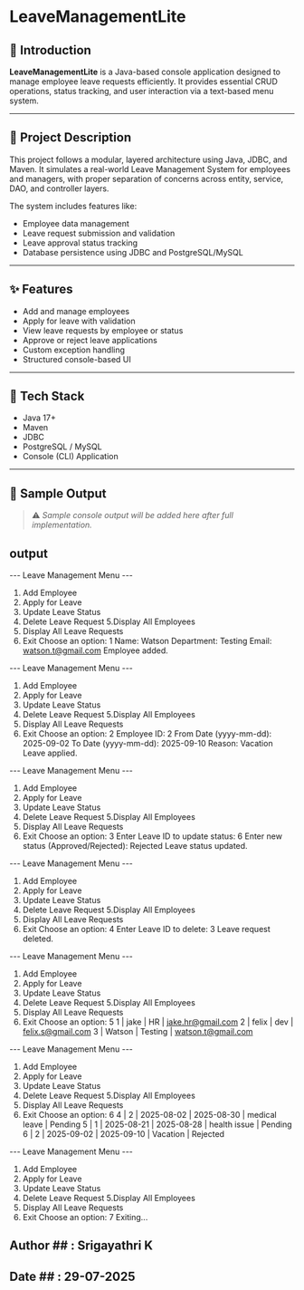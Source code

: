 # LeaveManagementLite

## 📝 Introduction
**LeaveManagementLite** is a Java-based console application designed to manage employee leave requests efficiently. It provides essential CRUD operations, status tracking, and user interaction via a text-based menu system.

---

## 📄 Project Description
This project follows a modular, layered architecture using Java, JDBC, and Maven. It simulates a real-world Leave Management System for employees and managers, with proper separation of concerns across entity, service, DAO, and controller layers.

The system includes features like:
- Employee data management
- Leave request submission and validation
- Leave approval status tracking
- Database persistence using JDBC and PostgreSQL/MySQL

---

## ✨ Features
- Add and manage employees
- Apply for leave with validation
- View leave requests by employee or status
- Approve or reject leave applications
- Custom exception handling
- Structured console-based UI

---

## 🧰 Tech Stack
- Java 17+
- Maven
- JDBC
- PostgreSQL / MySQL
- Console (CLI) Application

---

## 📸 Sample Output

> ⚠️ _Sample console output will be added here after full implementation._

## output ##

--- Leave Management Menu ---
1. Add Employee
2. Apply for Leave
3. Update Leave Status
4. Delete Leave Request
5.Display All Employees
6. Display All Leave Requests
7. Exit
Choose an option: 1
Name: Watson
Department: Testing
Email: watson.t@gmail.com
Employee added.

--- Leave Management Menu ---
1. Add Employee
2. Apply for Leave
3. Update Leave Status
4. Delete Leave Request
5.Display All Employees
6. Display All Leave Requests
7. Exit
Choose an option: 2
Employee ID: 2 
From Date (yyyy-mm-dd): 2025-09-02
To Date (yyyy-mm-dd): 2025-09-10
Reason: Vacation
Leave applied.

--- Leave Management Menu ---
1. Add Employee
2. Apply for Leave
3. Update Leave Status
4. Delete Leave Request
5.Display All Employees
6. Display All Leave Requests
7. Exit
Choose an option: 3
Enter Leave ID to update status: 6
Enter new status (Approved/Rejected): Rejected
Leave status updated.

--- Leave Management Menu ---
1. Add Employee
2. Apply for Leave
3. Update Leave Status
4. Delete Leave Request
5.Display All Employees
6. Display All Leave Requests
7. Exit
Choose an option: 4
Enter Leave ID to delete: 3
Leave request deleted.

--- Leave Management Menu ---
1. Add Employee
2. Apply for Leave
3. Update Leave Status
4. Delete Leave Request
5.Display All Employees
6. Display All Leave Requests
7. Exit
Choose an option: 5
1 | jake | HR | jake.hr@gmail.com
2 | felix | dev | felix.s@gmail.com
3 | Watson | Testing | watson.t@gmail.com

--- Leave Management Menu ---
1. Add Employee
2. Apply for Leave
3. Update Leave Status
4. Delete Leave Request
5.Display All Employees
6. Display All Leave Requests
7. Exit
Choose an option: 6
4 | 2 | 2025-08-02 | 2025-08-30 | medical leave | Pending
5 | 1 | 2025-08-21 | 2025-08-28 | health issue | Pending
6 | 2 | 2025-09-02 | 2025-09-10 | Vacation | Rejected

--- Leave Management Menu ---
1. Add Employee
2. Apply for Leave
3. Update Leave Status
4. Delete Leave Request
5.Display All Employees
6. Display All Leave Requests
7. Exit
Choose an option: 7
Exiting...

## Author ## : Srigayathri K
## Date ## : 29-07-2025